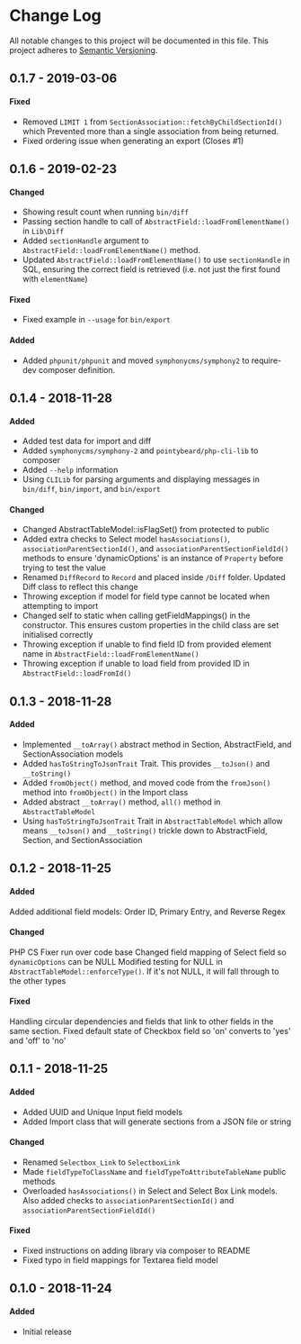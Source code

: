 # Change Log
All notable changes to this project will be documented in this file.
This project adheres to [Semantic Versioning](http://semver.org/).

## 0.1.7 - 2019-03-06
#### Fixed
- Removed `LIMIT 1` from `SectionAssociation::fetchByChildSectionId()` which Prevented more than a single association from being returned.
- Fixed ordering issue when generating an export (Closes #1)

## 0.1.6 - 2019-02-23
#### Changed
- Showing result count when running `bin/diff`
- Passing section handle to call of `AbstractField::loadFromElementName()` in `Lib\Diff`
- Added `sectionHandle` argument to `AbstractField::loadFromElementName()` method.
- Updated `AbstractField::loadFromElementName()` to use `sectionHandle` in SQL, ensuring the correct field is retrieved (i.e. not just the first found with `elementName`)

#### Fixed
- Fixed example in `--usage` for `bin/export`

#### Added
- Added `phpunit/phpunit` and moved `symphonycms/symphony2` to require-dev composer definition.

## 0.1.4 - 2018-11-28
#### Added
- Added test data for import and diff
- Added `symphonycms/symphony-2` and `pointybeard/php-cli-lib` to composer
- Added `--help` information
- Using `CLILib` for parsing arguments and displaying messages in `bin/diff`, `bin/import`, and `bin/export`

#### Changed
- Changed AbstractTableModel::isFlagSet() from protected to public
- Added extra checks to Select model `hasAssociations()`, `associationParentSectionId()`, and `associationParentSectionFieldId()` methods to ensure 'dynamicOptions' is an instance of `Property` before trying to test the value
- Renamed `DiffRecord` to `Record` and placed inside `/Diff` folder. Updated Diff class to reflect this change
- Throwing exception if model for field type cannot be located when attempting to import
- Changed self to static when calling getFieldMappings() in the constructor. This ensures custom properties in the child class are set initialised correctly
- Throwing exception if unable to find field ID from provided element name in `AbstractField::loadFromElementName()`
- Throwing exception if unable to load field from provided ID in `AbstractField::loadFromId()`

## 0.1.3 - 2018-11-28
#### Added
* Implemented `__toArray()` abstract method in Section, AbstractField, and SectionAssociation models
* Added `hasToStringToJsonTrait` Trait. This provides `__toJson()` and `__toString()`
* Added `fromObject()` method, and moved code from the `fromJson()` method into `fromObject()` in the Import class
* Added abstract `__toArray()` method, `all()` method in `AbstractTableModel`
* Using `hasToStringToJsonTrait` Trait in `AbstractTableModel` which allow means `__toJson()` and `__toString()` trickle down to AbstractField, Section, and SectionAssociation

## 0.1.2 - 2018-11-25
#### Added
Added additional field models: Order ID, Primary Entry, and Reverse Regex

#### Changed
PHP CS Fixer run over code base
Changed field mapping of Select field so `dynamicOptions` can be NULL
Modified testing for NULL in `AbstractTableModel::enforceType()`. If it's not NULL, it will fall through to the other types

#### Fixed
Handling circular dependencies and fields that link to other fields in the same section.
Fixed default state of Checkbox field so 'on' converts to 'yes' and 'off' to 'no'

## 0.1.1 - 2018-11-25
#### Added
- Added UUID and Unique Input field models
- Added Import class that will generate sections from a JSON file or string

#### Changed
- Renamed `Selectbox_Link` to `SelectboxLink`
- Made `fieldTypeToClassName` and `fieldTypeToAttributeTableName` public methods
- Overloaded `hasAssociations()` in Select and Select Box Link models. Also added checks to `associationParentSectionId()` and `associationParentSectionFieldId()`

#### Fixed
- Fixed instructions on adding library via composer to README
- Fixed typo in field mappings for Textarea field model

## 0.1.0 - 2018-11-24
#### Added
- Initial release
